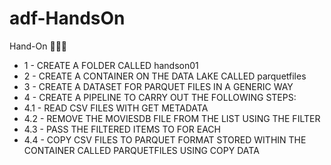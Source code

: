 # adf-HandsOn

Hand-On 👩🏾‍💻

- 1 - CREATE A FOLDER CALLED handson01
- 2 - CREATE A CONTAINER ON THE DATA LAKE CALLED parquetfiles
- 3 - CREATE A DATASET FOR PARQUET FILES IN A GENERIC WAY
- 4 - CREATE A PIPELINE TO CARRY OUT THE FOLLOWING STEPS:
- 4.1 - READ CSV FILES WITH GET METADATA
- 4.2 - REMOVE THE MOVIESDB FILE FROM THE LIST USING THE FILTER
- 4.3 - PASS THE FILTERED ITEMS TO FOR EACH
- 4.4 - COPY CSV FILES TO PARQUET FORMAT STORED WITHIN THE CONTAINER CALLED PARQUETFILES USING COPY DATA

